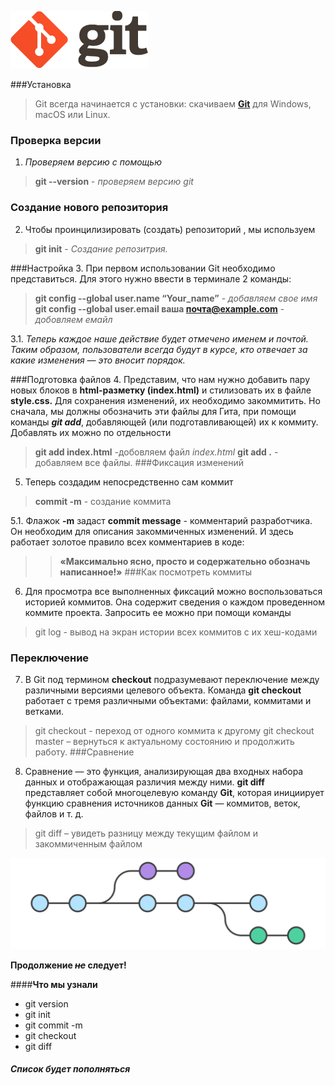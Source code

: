    ![Лого](/img/logo.png)

###Установка
>  Git всегда начинается с установки: скачиваем **[Git](https://git-scm.com/)** для Windows, macOS или Linux.

### Проверка версии
 1. *Проверяем версию с помощью*
> **git --version** - _проверяем версию git_

### Создание нового репозитория
2. Чтобы проинцилизировать (создать) репозиторий , мы используем 
> **git init** - _Создание репозитрия._

###Настройка
3. При первом использовании Git необходимо представиться.  Для этого нужно ввести в терминале 2 команды:
>**git config --global user.name “Your_name”** -  _добавляем свое имя_
>**git config --global user.email ваша почта@example.com** - _добовляем емайл_

3.1. _Теперь каждое наше действие будет отмечено именем и почтой. Таким образом, пользователи всегда будут в курсе, кто отвечает за какие изменения — это вносит порядок._

###Подготовка файлов
4. Представим, что нам нужно добавить пару новых блоков в **html-разметку (index.html)** и стилизовать их в файле **style.css.** Для сохранения изменений, их необходимо закоммитить. Но сначала, мы должны обозначить эти файлы для Гита, при помощи команды __*git add*__, добавляющей (или подготавливающей) их к коммиту. Добавлять их можно по отдельности
> **git add index.html** -добовляем файл *index.html*
> **git add .** - добавляем все файлы.
###Фиксация изменений
5. Теперь создадим непосредственно сам коммит
> **commit -m** - создание коммита

5.1. Флажок **-m** задаст **commit message** - комментарий разработчика. Он необходим для описания закоммиченных изменений. И здесь работает золотое правило всех комментариев в коде:
>>**«Максимально ясно, просто и содержательно обозначь написанное!»**
###Как посмотреть коммиты
6. Для просмотра все выполненных фиксаций можно воспользоваться историей коммитов. Она содержит сведения о каждом проведенном коммите проекта. Запросить ее можно при помощи команды
> git log - вывод на экран истории всех коммитов с их хеш-кодами
### Переключение
7. В Git под термином **checkout** подразумевают переключение между различными версиями целевого объекта. Команда **git checkout** работает с тремя различными объектами: файлами, коммитами и ветками.
> git checkout - переход от одного коммита к другому
> git checkout master – вернуться к актуальному состоянию и продолжить работу.
###Сравнение
8. Сравнение — это функция, анализирующая два входных набора данных и отображающая различия между ними. **git diff** представляет собой многоцелевую команду **Git**, которая инициирует функцию сравнения источников данных **Git** — коммитов, веток, файлов и т. д.

> git diff – увидеть разницу между текущим файлом и закоммиченным файлом

![изоображение ветвления](/img/hero.svg)


**Продолжение *~~не~~* следует!**

####**Что мы узнали**
* git version
* git init
* git commit -m
* git checkout
* git diff
##### **Список будет пополняться**